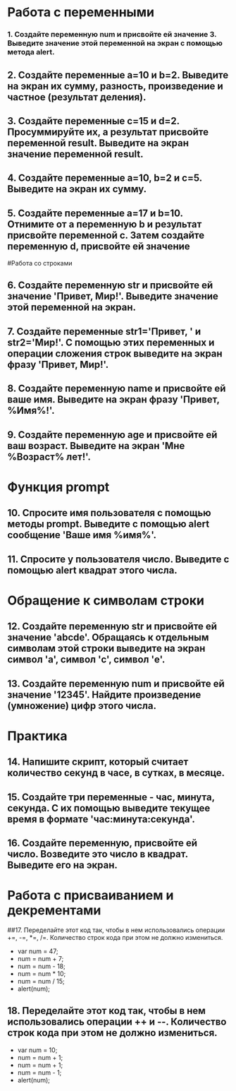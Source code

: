 # Работа с переменными

### 1.	Создайте переменную num и присвойте ей значение 3. Выведите значение этой переменной на экран с помощью метода alert.

## 2.	Создайте переменные a=10 и b=2. Выведите на экран их сумму, разность, произведение и частное (результат деления).

## 3.	Создайте переменные c=15 и d=2. Просуммируйте их, а результат присвойте переменной result. Выведите на экран значение переменной result.

## 4.	Создайте переменные a=10, b=2 и c=5. Выведите на экран их сумму.

## 5.	Создайте переменные a=17 и b=10. Отнимите от a переменную b и результат присвойте переменной c. Затем создайте переменную d, присвойте ей значение

#Работа со строками

## 6.	Создайте переменную str и присвойте ей значение 'Привет, Мир!'. Выведите значение этой переменной на экран.

## 7.	Создайте переменные str1='Привет, ' и str2='Мир!'. С помощью этих переменных и операции сложения строк выведите на экран фразу 'Привет, Мир!'.

## 8.	Создайте переменную name и присвойте ей ваше имя. Выведите на экран фразу 'Привет, %Имя%!'.

## 9.	Создайте переменную age и присвойте ей ваш возраст. Выведите на экран 'Мне %Возраст% лет!'.

# Функция prompt

## 10.	Спросите имя пользователя с помощью методы prompt. Выведите с помощью alert сообщение 'Ваше имя %имя%'.

## 11.	Спросите у пользователя число. Выведите с помощью alert квадрат этого числа.

# Обращение к символам строки

## 12.	Создайте переменную str и присвойте ей значение 'abcde'. Обращаясь к отдельным символам этой строки выведите на экран символ 'a', символ 'c', символ 'e'.

## 13.	Создайте переменную num и присвойте ей значение '12345'. Найдите произведение (умножение) цифр этого числа.

# Практика

## 14.	Напишите скрипт, который считает количество секунд в часе, в сутках, в месяце.

## 15.	Создайте три переменные - час, минута, секунда. С их помощью выведите текущее время в формате 'час:минута:секунда'.

## 16.	Создайте переменную, присвойте ей число. Возведите это число в квадрат. Выведите его на экран.

# Работа с присваиванием и декрементами

##17.	Переделайте этот код так, чтобы в нем использовались операции +=, -=, *=, /=. Количество строк кода при этом не должно измениться. 
- var num = 47;
- num = num + 7;
- num = num - 18;
- num = num * 10;
 - num = num / 15;
- alert(num);

## 18.	Переделайте этот код так, чтобы в нем использовались операции ++ и --. Количество строк кода при этом не должно измениться.

- var num = 10;
- num = num + 1;
- num = num + 1;
- num = num - 1;
- alert(num);

